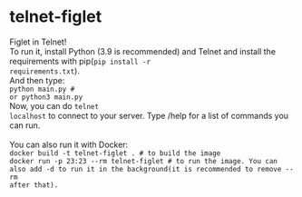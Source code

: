 # telnet-figlet
Figlet in Telnet!<br>
To run it, install Python (3.9 is recommended) and Telnet and install the requirements with pip(<code>pip install -r requirements.txt</code>).<br>
And then type:<br>
<code>python main.py # or python3 main.py</code>
<br>
Now, you can do <code>telnet localhost</code> to connect to your server. Type /help for a list of commands you can run.
<br><br>
You can also run it with Docker:<br>
<code>docker build -t telnet-figlet . # to build the image</code>
<br>
<code>docker run -p 23:23 --rm telnet-figlet # to run the image. You can also add -d to run it in the background(it is recommended to remove --rm after that).</code>
